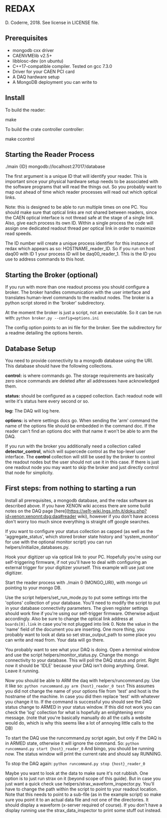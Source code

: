 # REDAX
D. Coderre, 2018. See license in LICENSE file.

## Prerequisites

* mongodb cxx driver
* CAENVMElib v2.5+
* libblosc-dev (on ubuntu)
* C++17-compatible compiler. Tested on gcc 7.3.0
* Driver for your CAEN PCI card
* A DAQ hardware setup
* A MongoDB deployment you can write to

## Install

To build the reader:

make

To build the crate controller controller:

make ccontrol

## Starting the Reader Process

./main {ID} mongodb://localhost:27017/database

The first argument is a unique ID that will identify your reader. This is important since your physical hardware setup needs to be associated with the software programs that will read the things out. So you probably want to map out ahead of time which reader processes will read out which optical links.

Note: this is designed to be able to run multiple times on one PC. You should make sure that optical links are not shared between readers, since the CAEN optical interface is not thread safe at the stage of a single link. Also, give each process its own ID. Within a single process the code will assign one dedicated readout thread per optical link in order to maximize read speeds. 

The ID number will create a unique process identifier for this instance of redax which appears as so: HOSTNAME_reader_ID. So if you run on host daq00 with ID 1 your process ID will be daq00_reader_1. This is the ID you use to address commands to this host.


## Starting the Broker (optional)

If you run with more than one readout process you should configure a broker. The broker handles communication with the user interface and translates human-level commands to the readout nodes. The broker is a python script stored in the 'broker' subdirectory. 

At the moment the broker is just a script, not an executable. So it can be run with:
`python broker.py --config=options.ini`

The config option points to an ini file for the broker. See the subdirectory for a readme detailing the options herein.

## Database Setup

You need to provide connectivity to a mongodb database using the URI.
This database should have the following collections.

**control:** is where commands go. The storage requirements are basically
zero since commands are deleted after all addressees have acknowledged
them.

**status:** should be configured as a capped collection. Each readout
node will write it's status here every second or so.

**log:** The DAQ will log here.

**options:** is where settings docs go. When sending the 'arm' command
the name of the options file should be embedded in the command doc.
If the reader can't find an options doc with that name it won't be
able to arm the DAQ.

If you run with the broker you additionally need a collection called **detector_control**, which will supercede control as the top-level user interface. The **control** collection will still be used by the broker to control the readout nodes but the user should not use it in this case. If there is just one readout node you may want to skip the broker and just directly control that node for simplicity.

## First steps: from nothing to starting a run

Install all prerequisites, a mongodb database, and the redax software as described above. If you have XENON wiki access there are some build notes on the DAQ page [here](https://xe1t-wiki.lngs.infn.it/doku.php?id=xenon:xenonnt:dsg:daq#reader wiki), however if you don't have access don't worry too much since everything is straight off google searches.

If you want to configure your status collection as capped (as well as the 'aggregate_status', which stored broker state history and 'system_monitor' for use with the optional monitor script) you can run helpers/initialize_databases.py.

Hook your digitizer up via optical link to your PC. Hopefully you're using our self-triggering firmware, if not you'll have to deal with configuring an external trigger for your digitizer yourself. This example will use just one digitizer.

Start the reader process with ./main 0 {MONGO_URI}, with mongo uri pointing to your mongo DB.

Use the script helpers/set_run_mode.py to put some settings into the 'options' collection of your database. You'll need to modify the script to put in your database connectivity parameters. The given register settings should work fine if you're using our self-trigger firmware. Otherwise adjust accordingly. Also be sure to change the optical link address at `boards[0].link` in case you're not plugged into link 0. Note the value in the 'name' field of the document you are inserting. One more thing, you probably want to look at data so set strax_output_path to some place you can write and read from. Your data will go there.

You probably want to see what your DAQ is doing. Open a terminal window and use the script helpers/monitor_status.py. Change the mongo connectivity to your database. This will poll the DAQ status and print. Right now it should be 'IDLE' because your DAQ isn't doing anything. Great. Leave it running.

Now you should be able to ARM the daq with helpers/runcommand.py. Use it like so:
`python runcommand.py arm {host}_reader_0 test`
This assumes you did not change the name of your options file from 'test' and host is the hostname of the machine. In case you did then replace 'test' with whatever you change it to. If the command is successful you should see the DAQ status change to ARMED in your status window. If this did not work you can check the 'log' collection for what is hopefully an enlightening error message. (note that you're basically manually do all the calls a website would do, which is why this seems like a lot of annoying little calls to the DB)

To start the DAQ use the runcommand.py script again, but only if the DAQ is in ARMED state, otherwise it will ignore the command. So:
`python runcommand.py start {host}_reader_0`
And bingo, you should be running now. The status window will print the current rate and should say RUNNING.

To stop the DAQ again:
`python runcommand.py stop {host}_reader_0`

Maybe you want to look at the data to make sure it's not rubbish. One option is to just run strax on it (beyond scope of this guide). But in case you just want a quick check use helpers/strax_waveform_inspector.py. You'll have to change the path within the script to point to your readout location. Note that this needs to point to a sub-file (as in the example script) so make sure you point it to an actual data file and not one of the directories. It should display a waveform (x-server required of course). If you don't have a display running use the strax_data_inspector to print some stuff out instead.

